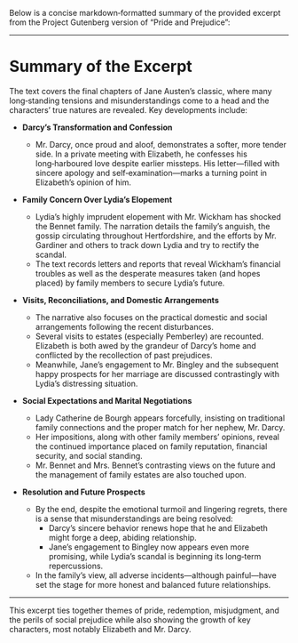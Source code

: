 Below is a concise markdown‐formatted summary of the provided excerpt from the Project Gutenberg version of “Pride and Prejudice”:

---------------------------------

# Summary of the Excerpt

The text covers the final chapters of Jane Austen’s classic, where many long‑standing tensions and misunderstandings come to a head and the characters’ true natures are revealed. Key developments include:

- **Darcy’s Transformation and Confession**  
  - Mr. Darcy, once proud and aloof, demonstrates a softer, more tender side. In a private meeting with Elizabeth, he confesses his long‑harboured love despite earlier missteps. His letter—filled with sincere apology and self‑examination—marks a turning point in Elizabeth’s opinion of him.

- **Family Concern Over Lydia’s Elopement**  
  - Lydia’s highly imprudent elopement with Mr. Wickham has shocked the Bennet family. The narration details the family’s anguish, the gossip circulating throughout Hertfordshire, and the efforts by Mr. Gardiner and others to track down Lydia and try to rectify the scandal.
  - The text records letters and reports that reveal Wickham’s financial troubles as well as the desperate measures taken (and hopes placed) by family members to secure Lydia’s future.

- **Visits, Reconciliations, and Domestic Arrangements**  
  - The narrative also focuses on the practical domestic and social arrangements following the recent disturbances.  
  - Several visits to estates (especially Pemberley) are recounted. Elizabeth is both awed by the grandeur of Darcy’s home and conflicted by the recollection of past prejudices.
  - Meanwhile, Jane’s engagement to Mr. Bingley and the subsequent happy prospects for her marriage are discussed contrastingly with Lydia’s distressing situation.

- **Social Expectations and Marital Negotiations**  
  - Lady Catherine de Bourgh appears forcefully, insisting on traditional family connections and the proper match for her nephew, Mr. Darcy.  
  - Her impositions, along with other family members’ opinions, reveal the continued importance placed on family reputation, financial security, and social standing.
  - Mr. Bennet and Mrs. Bennet’s contrasting views on the future and the management of family estates are also touched upon.

- **Resolution and Future Prospects**  
  - By the end, despite the emotional turmoil and lingering regrets, there is a sense that misunderstandings are being resolved:
    - Darcy’s sincere behavior renews hope that he and Elizabeth might forge a deep, abiding relationship.
    - Jane’s engagement to Bingley now appears even more promising, while Lydia’s scandal is beginning its long‑term repercussions.
  - In the family’s view, all adverse incidents—although painful—have set the stage for more honest and balanced future relationships.

---------------------------------

This excerpt ties together themes of pride, redemption, misjudgment, and the perils of social prejudice while also showing the growth of key characters, most notably Elizabeth and Mr. Darcy.
